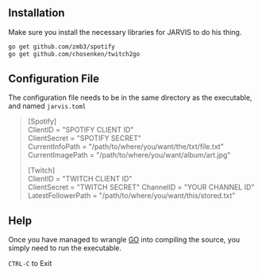## Installation

Make sure you install the necessary libraries for JARVIS to do his thing.
```bash
go get github.com/zmb3/spotify  
go get github.com/chosenken/twitch2go  
```

## Configuration File
The configuration file needs to be in the same directory as the executable, and named `jarvis.toml`
  
>[Spotify]  
> ClientID = "SPOTIFY CLIENT ID"  
> ClientSecret = "SPOTIFY SECRET"  
> CurrentInfoPath = "/path/to/where/you/want/the/txt/file.txt"  
> CurrentImagePath = "/path/to/where/you/want/album/art.jpg"   
>  
>[Twitch]  
> ClientID = "TWITCH CLIENT ID"  
> ClientSecret = "TWITCH SECRET" 
> ChannelID = "YOUR CHANNEL ID"  
> LatestFollowerPath = "/path/to/where/you/want/this/stored.txt"  
  
## Help
Once you have managed to wrangle [GO](https://golang.org/) into compiling the source, you simply need to run the executable.

`CTRL-C` to Exit